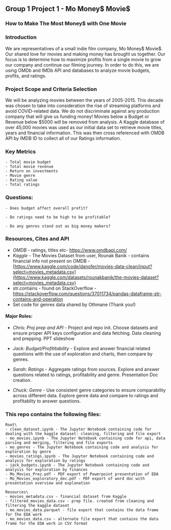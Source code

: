 ## Group 1 Project 1 - Mo Money$ Movie$

### How to Make The Most Money$ with One Movie

### Introduction

We are representatives of a small indie film company, Mo Money$ Movie$. Our shared love for movies and making money has brought us together. Our focus is to determine how to maximize profits from a single movie to grow our company and continue our filming journey. In order to do this, we are using OMDb and IMDb API and databases to analyze movie budgets, profits, and ratings.

### Project Scope and Criteria Selection
We will be analyzing movies between the years of 2005-2015. This decade was chosen to take into consideration the rise of streaming platforms and avoid COVID-related data. We do not discriminate against any production company that will give us funding money! Movies below a Budget or Revenue below $5000 will be removed from analysis. A Kaggle database of over 45,000 movies was used as our initial data set to retrieve movie titles, years and financial information. This was then cross referenced with OMDB API by IMDB ID to collect all of our Ratings information.

### Key Metrics
    - Total movie budget
    - Total movie revenue
    - Return on investments
    - Movie genre
    - Rating value
    - Total ratings

### Questions:
    - Does budget affect overall profit?
  
    - Do ratings need to be high to be profitable?
      
    - Do any genres stand out as big money makers?


### Resources, Cites and API
- *OMDB* - ratings, titles etc- https://www.omdbapi.com/
- *Kaggle* - The Movies Dataset from user, Rounak Banik - contains financial info not present on OMDB - [https://www.kaggle.com/code/danofer/movies-data-clean/input?select=movies_metadata.csv](https://www.kaggle.com/datasets/rounakbanik/the-movies-dataset?select=movies_metadata.csv)
- str.contains - found on StackOverflow - https://stackoverflow.com/questions/37011734/pandas-dataframe-str-contains-and-operation
- Set code for genres data shared by Othmane (Thank you!)

#### Major Roles:
- *Chris: Proj prep and API* - Project and repo init. Choose datasets and ensure proper API keys configuration and data fetching. Data cleaning and prepping. PPT slideshow
  
- *Jack: Budget/Profititability* - Explore and answer financial related questions with the use of exploration and charts, then compare by genres. 
  
- *Sarah: Ratings* - Aggregate ratings from sources. Explore and answer questions related to ratings, profitability and genre. Presentation Doc creation.
  
- *Chuck: Genre* - Use consistent genre categories to ensure comparability across different data. Explore genre data and compare to ratings and profitablity to answer questions.



### This repo contains the following files:
    Root\
    - clean_dataset.ipynb - The Jupyter Notebook containing code for dealing with the kaggle dataset: cleaning, filtering and file export
    - mo_movies.ipynb - The Jupyter Notebook containing code for api, data parsing and merging, filtering and file exports
    - mo_genres - The Jupyter Notebook containing code and analysis for exploration by genre
    - movies_ratings.ipynb - The Jupyter Notebook containing code and analysis for exploration by ratings
    - jack_budgets.ipynb - The Jupyter Notebook containing code and analysis for exploration by finances
    - Mo_Movies_Prez.pdf - PDF export of Powerpoint presentation of EDA
    - Mo_Movies_exploratory_doc.pdf - PDF export of word doc with presentation overview and explanation
    
    Resources\
    - movies_metadata.csv - financial dataset from Kaggle
    - filtered_movies_data.csv - prep file. created from cleaning and filtering the kaggle dataset
    - mo_movies_data.parquet - file export that contains the data frame for the EDA work
    - mo_movies_data.csv - alternate file export that contains the data frame for the EDA work in CSV format


